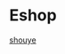 # Eshop
<a href="https://github.com/hangshihai13650731698/Eshop/blob/master/xiangmu/src/html/shouye.html">shouye</a>
